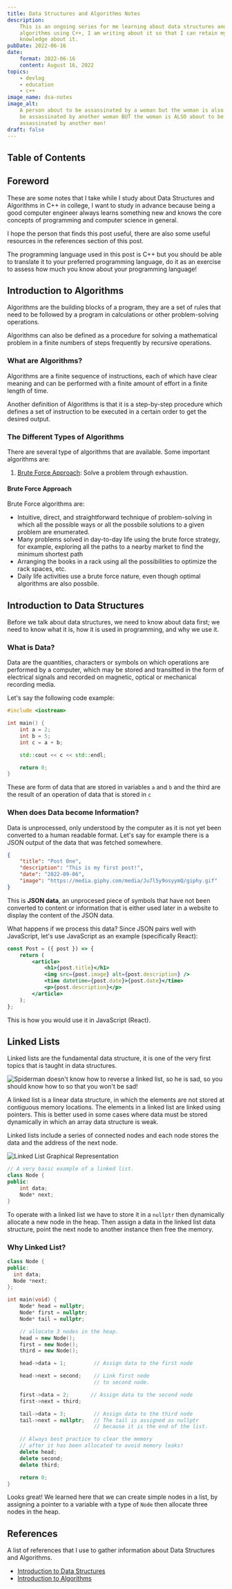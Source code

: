 ```yaml
---
title: Data Structures and Algorithms Notes
description:
    This is an ongoing series for me learning about data structures and
    algorithms using C++, I am writing about it so that I can retain my
    knowledge about it.
pubDate: 2022-06-16
date:
    format: 2022-06-16
    content: August 16, 2022
topics:
    - devlog
    - education
    - c++
image_name: dsa-notes
image_alt:
    A person about to be assassinated by a woman but the woman is also about to
    be assassinated by another woman BUT the woman is ALSO about to be
    assassinated by another man!
draft: false
---
```


## Table of Contents

## Foreword

These are some notes that I take while I study about Data Structures and
Algorithms in C++ in college, I want to study in advance because being a good
computer engineer always learns something new and knows the core concepts of
programming and computer science in general.

I hope the person that finds this post useful, there are also some useful
resources in the references section of this post.

The programming language used in this post is C++ but you should be able to
translate it to your preferred programming language, do it as an exercise to
assess how much you know about your programming language!

## Introduction to Algorithms

Algorithms are the building blocks of a program, they are a set of rules that
need to be followed by a program in calculations or other problem-solving
operations.

Algorithms can also be defined as a procedure for solving a mathematical problem
in a finite numbers of steps frequently by recursive operations.

### What are Algorithms?

Algorithms are a finite sequence of instructions, each of which have clear
meaning and can be performed with a finite amount of effort in a finite length
of time.

Another definition of Algorithms is that it is a step-by-step procedure which
defines a set of instruction to be executed in a certain order to get the
desired output.

### The Different Types of Algorithms

There are several type of algorithms that are available. Some important
algorithms are:

1. [Brute Force Approach](#brute-force-approach): Solve a problem through
   exhaustion.

#### Brute Force Approach

Brute Force algorithms are:

-   Intuitive, direct, and straightforward technique of problem-solving in which
    all the possible ways or all the possbile solutions to a given problem are
    enumerated.
-   Many problems solved in day-to-day life using the brute force strategy, for
    example, exploring all the paths to a nearby market to find the minimum
    shortest path
-   Arranging the books in a rack using all the possibilities to optimize the
    rack spaces, etc.
-   Daily life activities use a brute force nature, even though optimal
    algorithms are also possbile.

## Introduction to Data Structures

Before we talk about data structures, we need to know about data first; we need
to know what it is, how it is used in programming, and why we use it.

### What is Data?

Data are the quantities, characters or symbols on which operations are performed
by a computer, which may be stored and transitted in the form of electrical
signals and recorded on magnetic, optical or mechanical recording media.

Let's say the following code example:

```cpp
#include <iostream>

int main() {
    int a = 2;
    int b = 5;
    int c = a + b;

    std::cout << c << std::endl;

    return 0;
}
```

These are form of data that are stored in variables `a` and `b` and the third
are the result of an operation of data that is stored in `c`

### When does Data become Information?

Data is unprocessed, only understood by the computer as it is not yet been
converted to a human readable format. Let's say for example there is a JSON
output of the data that was fetched somewhere.

```json
{
	"title": "Post One",
	"description": "This is my first post!",
	"date": "2022-09-06",
	"image": "https://media.giphy.com/media/Ju7l5y9osyymQ/giphy.gif"
}
```

This is **JSON data**, an unprocesed piece of symbols that have not been
converted to content or information that is either used later in a website to
display the content of the JSON data.

What happens if we process this data? Since JSON pairs well with JavaScript,
let's use JavaScript as an example (specifically React):

```jsx
const Post = ({ post }) => {
	return (
		<article>
			<h1>{post.title}</h1>
			<img src={post.image} alt={post.description} />
			<time datetime={post.date}>{post.date}</time>
			<p>{post.description}</p>
		</article>
	);
};
```

This is how you would use it in JavaScript (React).

## Linked Lists

Linked lists are the fundamental data structure, it is one of the very first
topics that is taught in data structures.

![Spiderman doesn't know how to reverse a linked list, so he is sad, so you should know how to so that you won't be sad!](/assets/spiderman-linked-list.webp)

A linked list is a linear data structure, in which the elements are not stored
at contiguous memory locations. The elements in a linked list are linked using
pointers. This is better used in some cases where data must be stored
dynamically in which an array data structure is weak.

Linked lists include a series of connected nodes and each node stores the data
and the address of the next node.

![Linked List Graphical Representation](/assets/linked-list-graphical.webp)

```cpp
// A very basic example of a linked list.
class Node {
public:
    int data;
    Node* next;
}
```

To operate with a linked list we have to store it in a `nullptr` then
dynamically allocate a new node in the heap. Then assign a data in the linked
list data structure, point the next node to another instance then free the
memory.

### Why Linked List?

```cpp
class Node {
public:
  int data;
  Node *next;
};

int main(void) {
    Node* head = nullptr;
    Node* first = nullptr;
    Node* tail = nullptr;

    // allocate 3 nodes in the heap.
    head = new Node();
    first = new Node();
    third = new Node();

    head->data = 1;         // Assign data to the first node

    head->next = second;    // Link first node
                            // to second node.

    first->data = 2;       // Assign data to the second node
    first->next = third;

    tail->data = 3;         // Assign data to the third node
    tail->next = nullptr;   // The tail is assigned as nullptr
                            // because it is the end of the list.

    // Always best practice to clear the memory
    // after it has been allocated to avoid memory leaks!
    delete head;
    delete second;
    delete third;

    return 0;
}
```

Looks great! We learned here that we can create simple nodes in a list, by
assigning a pointer to a variable with a type of `Node` then allocate three
nodes in the heap.

## References

A list of references that I use to gather information about Data Structures and
Algorithms.

-   [Introduction to Data Structures][intro-to-dsa]
-   [Introduction to Algorithms][intro-to-algorithms]

[intro-to-dsa]:
	https://www.youtube.com/watch?v=xLetJpcjHS0&list=PLBlnK6fEyqRj9lld8sWIUNwlKfdUoPd1Y
[intro-to-algorithms]: https://www.geeksforgeeks.org/fundamentals-of-algorithms/
